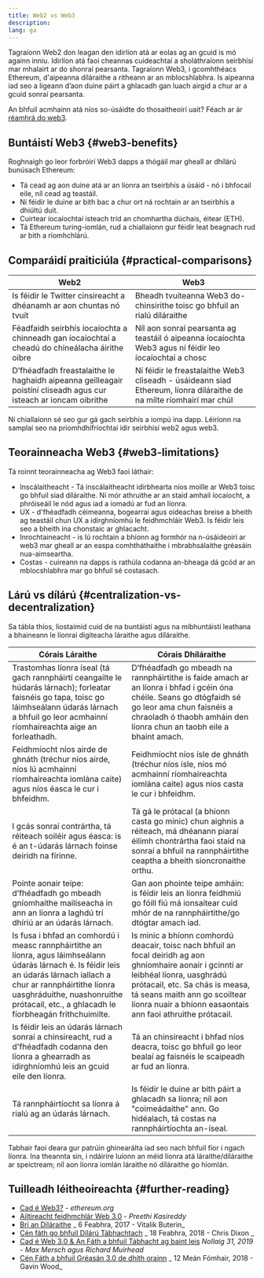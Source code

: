 ```yaml
---
title: Web2 vs Web3
description:
lang: ga
---
```


Tagraíonn Web2 don leagan den idirlíon atá ar eolas ag an gcuid is mó againn inniu. Idirlíon atá faoi cheannas cuideachtaí a sholáthraíonn seirbhísí mar mhalairt ar do shonraí pearsanta. Tagraíonn Web3, i gcomhthéacs Ethereum, d'aipeanna díláraithe a ritheann ar an mblocshlabhra. Is aipeanna iad seo a ligeann d’aon duine páirt a ghlacadh gan luach airgid a chur ar a gcuid sonraí pearsanta.

An bhfuil acmhainn atá níos so-úsáidte do thosaitheoirí uait? Féach ar ár [réamhrá do web3](/web3/).

## Buntáistí Web3 {#web3-benefits}

Roghnaigh go leor forbróirí Web3 dapps a thógáil mar gheall ar dhílárú bunúsach Ethereum:

- Tá cead ag aon duine atá ar an líonra an tseirbhís a úsáid - nó i bhfocail eile, níl cead ag teastáil.
- Ní féidir le duine ar bith bac a chur ort ná rochtain ar an tseirbhís a dhiúltú duit.
- Cuirtear íocaíochtaí isteach tríd an chomhartha dúchais, éitear (ETH).
- Tá Ethereum turing-iomlán, rud a chiallaíonn gur féidir leat beagnach rud ar bith a ríomhchlárú.

## Comparáidí praiticiúla {#practical-comparisons}

| Web2                                                                                                             | Web3                                                                                                                 |
| ---------------------------------------------------------------------------------------------------------------- | -------------------------------------------------------------------------------------------------------------------- |
| Is féidir le Twitter cinsireacht a dhéanamh ar aon chuntas nó tvuít                                              | Bheadh ​​tvuíteanna Web3 do-chinsirithe toisc go bhfuil an rialú díláraithe                                          |
| Féadfaidh seirbhís íocaíochta a chinneadh gan íocaíochtaí a cheadú do chineálacha áirithe oibre                  | Níl aon sonraí pearsanta ag teastáil ó aipeanna íocaíochta Web3 agus ní féidir leo íocaíochtaí a chosc               |
| D’fhéadfadh freastalaithe le haghaidh aipeanna geilleagair poistíní cliseadh agus cur isteach ar ioncam oibrithe | Ní féidir le freastalaithe Web3 cliseadh - úsáideann siad Ethereum, líonra díláraithe de na mílte ríomhairí mar chúl |

Ní chiallaíonn sé seo gur gá gach seirbhís a iompú ina dapp. Léiríonn na samplaí seo na príomhdhifríochtaí idir seirbhísí web2 agus web3.

## Teorainneacha Web3 {#web3-limitations}

Tá roinnt teorainneacha ag Web3 faoi láthair:

- Inscálaitheacht - Tá inscálaitheacht idirbhearta níos moille ar Web3 toisc go bhfuil siad díláraithe. Ní mór athruithe ar an staid amhail íocaíocht, a phróiseáil le nód agus iad a iomadú ar fud an líonra.
- UX - d'fhéadfadh céimeanna, bogearraí agus oideachas breise a bheith ag teastáil chun UX a idirghníomhú le feidhmchláir Web3. Is féidir leis seo a bheith ina chonstaic ar ghlacacht.
- Inrochtaineacht - is lú rochtain a bhíonn ag formhór na n-úsáideoirí ar web3 mar gheall ar an easpa comhtháthaithe i mbrabhsálaithe gréasáin nua-aimseartha.
- Costas - cuireann na dapps is rathúla codanna an-bheaga dá gcód ar an mblocshlabhra mar go bhfuil sé costasach.

## Lárú vs dílárú {#centralization-vs-decentralization}

Sa tábla thíos, liostaímid cuid de na buntáistí agus na míbhuntáistí leathana a bhaineann le líonraí digiteacha láraithe agus díláraithe.

| Córais Láraithe                                                                                                                                                                                                                                                    | Córais Dhíláraithe                                                                                                                                                                                                                                                        |
| ------------------------------------------------------------------------------------------------------------------------------------------------------------------------------------------------------------------------------------------------------------------ | ------------------------------------------------------------------------------------------------------------------------------------------------------------------------------------------------------------------------------------------------------------------------- |
| Trastomhas líonra íseal (tá gach rannpháirtí ceangailte le húdarás lárnach); forleatar faisnéis go tapa, toisc go láimhseálann údarás lárnach a bhfuil go leor acmhainní ríomhaireachta aige an forleathadh.                                                       | D’fhéadfadh go mbeadh na rannpháirtithe is faide amach ar an líonra i bhfad i gcéin óna chéile. Seans go dtógfaidh sé go leor ama chun faisnéis a chraoladh ó thaobh amháin den líonra chun an taobh eile a bhaint amach.                                                 |
| Feidhmíocht níos airde de ghnáth (tréchur níos airde, níos lú acmhainní ríomhaireachta iomlána caite) agus níos éasca le cur i bhfeidhm.                                                                                                                           | Feidhmíocht níos ísle de ghnáth (tréchur níos ísle, níos mó acmhainní ríomhaireachta iomlána caite) agus níos casta le cur i bhfeidhm.                                                                                                                                    |
| I gcás sonraí contrártha, tá réiteach soiléir agus éasca: is é an t-údarás lárnach foinse deiridh na fírinne.                                                                                                                                                      | Tá gá le prótacal (a bhíonn casta go minic) chun aighnis a réiteach, má dhéanann piaraí éilimh chontrártha faoi staid na sonraí a bhfuil na rannpháirtithe ceaptha a bheith sioncronaithe orthu.                                                                          |
| Pointe aonair teipe: d’fhéadfadh go mbeadh gníomhaithe mailíseacha in ann an líonra a laghdú trí dhíriú ar an údarás lárnach.                                                                                                                                      | Gan aon phointe teipe amháin: is féidir leis an líonra feidhmiú go fóill fiú má ionsaítear cuid mhór de na rannpháirtithe/go dtógtar amach iad.                                                                                                                           |
| Is fusa i bhfad an comhordú i measc rannpháirtithe an líonra, agus láimhseálann údarás lárnach é. Is féidir leis an údarás lárnach iallach a chur ar rannpháirtithe líonra uasghráduithe, nuashonruithe prótacail, etc., a ghlacadh le fíorbheagán frithchuimilte. | Is minic a bhíonn comhordú deacair, toisc nach bhfuil an focal deiridh ag aon ghníomhaire aonair i gcinntí ar leibhéal líonra, uasghrádú prótacail, etc. Sa chás is measa, tá seans maith ann go scoiltear líonra nuair a bhíonn easaontais ann faoi athruithe prótacail. |
| Is féidir leis an údarás lárnach sonraí a chinsireacht, rud a d'fhéadfadh codanna den líonra a ghearradh as idirghníomhú leis an gcuid eile den líonra.                                                                                                            | Tá an chinsireacht i bhfad níos deacra, toisc go bhfuil go leor bealaí ag faisnéis le scaipeadh ar fud an líonra.                                                                                                                                                         |
| Tá rannpháirtíocht sa líonra á rialú ag an údarás lárnach.                                                                                                                                                                                                         | Is féidir le duine ar bith páirt a ghlacadh sa líonra; níl aon "coimeádaithe" ann. Go hidéalach, tá costas na rannpháirtíochta an-íseal.                                                                                                                                  |

Tabhair faoi deara gur patrúin ghinearálta iad seo nach bhfuil fíor i ngach líonra. Ina theannta sin, i ndáiríre luíonn an méid líonra atá láraithe/díláraithe ar speictream; níl aon líonra iomlán láraithe nó díláraithe go hiomlán.

## Tuilleadh léitheoireachta {#further-reading}

- [Cad é Web3?](/web3/) - _ethereum.org_
- [Ailtireacht feidhmchlár Web 3.0](https://www.preethikasireddy.com/post/the-architecture-of-a-web-3-0-application) - _Preethi Kasireddy_
- [Brí an Díláraithe](https://medium.com/@VitalikButerin/the-meaning-of-decentralization-a0c92b76a274) _ 6 Feabhra, 2017 - Vitalik Buterin_
- [Cén fáth go bhfuil Dílárú Tábhachtach](https://medium.com/s/story/why-decentralization-matters-5e3f79f7638e) _ 18 Feabhra, 2018 - Chris Dixon _
- [Cad é Web 3.0 & An Fáth a bhfuil Tábhacht ag baint leis](https://medium.com/fabric-ventures/what-is-web-3-0-why-it-matters-934eb07f3d2b) _Nollaig 31, 2019 - Max Mersch agus Richard Muirhead_
- [Cén Fáth a bhfuil Gréasán 3.0 de dhíth orainn](https://medium.com/@gavofyork/why-we-need-web-3-0-5da4f2bf95ab) _ 12 Meán Fómhair, 2018 - Gavin Wood_
